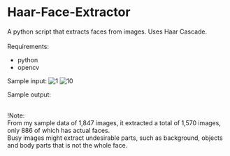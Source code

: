 # Haar-Face-Extractor
A python script that extracts faces from images. Uses Haar Cascade.
<br><br>
Requirements:<br>
- python<br>
- opencv<br>

Sample input:
![1](https://user-images.githubusercontent.com/82570638/129541625-22af1139-3bc5-4fd9-a960-0c1ae883e1ba.jpg)
![10](https://user-images.githubusercontent.com/82570638/129541644-87fdd00b-beeb-4a76-b518-3dcf055bfce4.jpg)

Sample output:


<br>
!Note:<br>
From my sample data of 1,847 images, it extracted a total of 1,570 images, only 886 of which has actual faces.<br>
Busy images might extract undesirable parts, such as background, objects and body parts that is not the whole face.<br>

